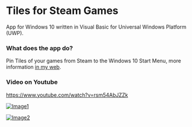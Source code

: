 # Tiles for Steam Games

App for Windows 10 written in Visual Basic for Universal Windows Platform (UWP).

### What does the app do?

Pin Tiles of your games from Steam to the Windows 10 Start Menu, more information [in my web](https://pepeizqapps.com/app/steam-tiles/).

### Video on Youtube
https://www.youtube.com/watch?v=rsm54AbJZZk

[![Image1](https://i.imgur.com/RX0TBkf.png)](https://pepeizqapps.com/app/steam-tiles/)

[![Image2](https://i.imgur.com/IYkK4mo.png)](https://pepeizqapps.com/app/steam-tiles/)
